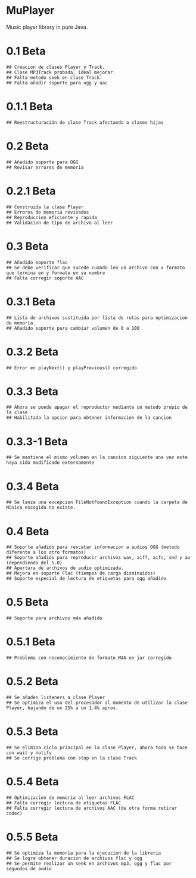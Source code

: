# MuPlayer
Music player library in pure Java.

# 0.1 Beta
	## Creacion de clases Player y Track.
	## Clase MP3Track probada, ideal mejorar.
	## Falta metodo seek en clase Track.
	## Falta añadir soporte para ogg y aac
# 0.1.1 Beta
	## Reestructuración de clase Track afectando a clases hijas
# 0.2 Beta
	## Añadido soporte para OGG
	## Revisar errores de memoria
# 0.2.1 Beta
	## Construida la clase Player
	## Errores de memoria revisados
	## Reproduccion eficiente y rapida
	## Validacion de tipo de archivo al leer

# 0.3 Beta
	## Añadido soporte flac
	## Se debe verificar que sucede cuando leo un archivo con x formato que termina en y formato en su nombre
	## Falta corregir soporte AAC

# 0.3.1 Beta
	## Lista de archivos sustituida por lista de rutas para optimizacion de memoria.
	## Añadido soporte para cambiar volumen de 0 a 100	
# 0.3.2 Beta
	## Error en playNext() y playPrevious() corregido
# 0.3.3 Beta
	## Ahora se puede apagar el reproductor mediante un metodo propio de la clase
	## Habilitada la opcion para obtener informacion de la cancion
# 0.3.3-1 Beta
    ## Se mantiene el mismo volumen en la cancion siguiente una vez este haya sido modificado externamente
# 0.3.4 Beta
	## Se lanza una excepcion FileNotFoundException cuando la carpeta de Música escogida no existe.
# 0.4 Beta
	## Soporte añadido para rescatar informacion a audios OGG (metodo diferente a los otro formatos)
	## Soporte añadido para reproducir archivos wav, aiff, aifc, snd y au (dependiendo del S.O)
	## Apertura de archivos de audio optimizada.
	## Mejora en soporte Flac (tiempos de carga disminuidos)
	## Soporte especial de lectura de etiquetas para ogg añadido
# 0.5 Beta
	## Soporte para archivos m4a añadido
# 0.5.1 Beta
	## Problema con reconocimiento de formato M4A en jar corregido
# 0.5.2 Beta
	## Se añaden listeners a clase Player	
	## Se optimiza el uso del procesador al momento de utilizar la clase Player, bajando de un 25% a un 1.4% aprox.
# 0.5.3 Beta
	## Se elimina ciclo principal en la clase Player, ahora todo se hace con wait y notify
	## Se corrige problema con stop en la clase Track
# 0.5.4 Beta
	## Optimizacion de memoria al leer archivos FLAC
	## Falta corregir lectura de etiquetas FLAC
	## Falta corregir lectura de archivos AAC (de otra forma retirar codec)
# 0.5.5 Beta
	## Se optimiza la memoria para la ejecucion de la libreria
	## Se logra obtener duracion de archivos flac y ogg
	## Se permite realizar un seek en archivos mp3, ogg y flac por segundos de audio
